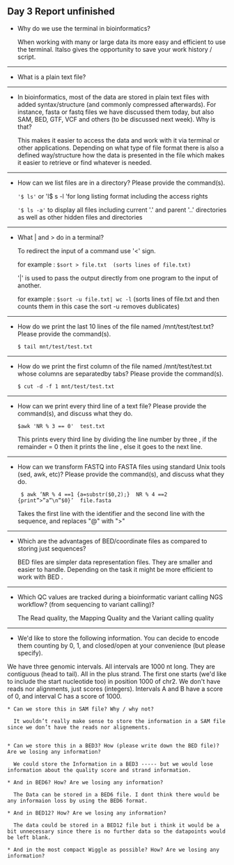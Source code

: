 ## Day 3 Report unfinished

* Why do we use the terminal in bioinformatics?

   When working with many or large data its more easy and efficient to use the terminal. Italso gives the opportunity to save your work history / script.


---
* What is a plain text file?



---
* In bioinformatics, most of the data are stored in plain text files with added syntax/structure (and commonly compressed afterwards). For instance, fasta or fastq files we have discussed them today, but also SAM, BED, GTF, VCF and others (to be discussed next week). Why is that?

   This makes it easier to access the data and work with it via terminal or other applications. Depending on what type of file format there is also a defined way/structure how the data is presented in the file which makes it easier to retrieve or find whatever is needed.

---
* How can we list files are in a directory? Please provide the command(s).


   ``` '$ ls' ```
   or 'l$ s -l 'for long listing format including the access rights

   ``` '$ ls -a' ``` to display all files including current '.' and parent '..' directories as well as other hidden files and directories

---
* What | and > do in a terminal?


   To redirect the input of a command use '<' sign.

   for example : ``` $sort > file.txt  (sorts lines of file.txt) ```



   '|' is used to pass  the output directly from one program to the input of another.

   for example : ``` $sort -u file.txt| wc -l ``` (sorts lines of file.txt and then counts them in this case the sort -u removes dublicates)


---
* How do we print the last 10 lines of the file named /mnt/test/test.txt? Please provide the command(s).

   ``` $ tail mnt/test/test.txt ```


---
* How do we print the first column of the file named /mnt/test/test.txt whose columns are separatedby tabs? Please provide the command(s).

   ``` $ cut -d -f 1 mnt/test/test.txt ```

---
* How can we print every third line of a text file? Please provide the command(s), and discuss what they do.

   ``` $awk 'NR % 3 == 0'  test.txt ```

   This prints every third line by dividing the line number by three , if the remainder = 0 then it prints the line , else it goes to the next line.



---
* How can we transform FASTQ into FASTA files using standard Unix tools (sed, awk, etc)? Please provide the command(s), and discuss what they do.

   ``` $ awk ‘NR % 4 ==1 {a=substr($0,2);}  NR % 4 ==2  {print”>”a”\n”$0}’  file.fasta```
   
   Takes the first line with the identifier and the second line with the sequence, and replaces "@" with ">"
   
   
---
* Which are the advantages of BED/coordinate files as compared to storing just sequences?

   BED files are simpler data representation files. They are smaller and easier to handle. Depending on the task it might be more efficient to work with BED .

---
* Which QC values are tracked during a bioinformatic variant calling NGS workflow? (from sequencing to variant calling)?

   The Read quality, the Mapping Quality and the Variant calling quality


---
* We'd like to store the following information. You can decide to encode them counting by 0, 1, and closed/open at your convenience (but please specify).

We have three genomic intervals. All intervals are 1000 nt long. They are contiguous (head to tail). All in the plus strand. The first one starts (we'd like to include the start nucleotide too) in position 1000 of chr2. We don't have reads nor alignments, just scores (integers). Intervals A and B have a score of 0, and interval C has a score of 1000.

    * Can we store this in SAM file? Why / why not?
    
      It wouldn’t really make sense to store the information in a SAM file since we don’t have the reads nor alignements.
    

    * Can we store this in a BED3? How (please write down the BED file)? Are we losing any information?
     
      We could store the Information in a BED3 ----- but we would lose information about the quality score and strand information.

    * And in BED6? How? Are we losing any information?
    
      The Data can be stored in a BED6 file. I dont think there would be any informaion loss by using the BED6 format.

    * And in BED12? How? Are we losing any information?
    
      The data could be stored in a BED12 file but i think it would be a bit unnecessary since there is no further data so the datapoints would be left blank.
      
    * And in the most compact Wiggle as possible? How? Are we losing any information?

      
   
   
